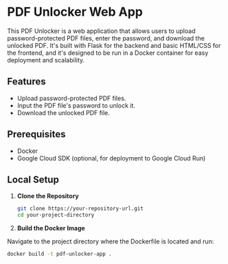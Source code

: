 # PDF Unlocker Web App

This PDF Unlocker is a web application that allows users to upload password-protected PDF files, enter the password, and download the unlocked PDF. It's built with Flask for the backend and basic HTML/CSS for the frontend, and it's designed to be run in a Docker container for easy deployment and scalability.

## Features

- Upload password-protected PDF files.
- Input the PDF file's password to unlock it.
- Download the unlocked PDF file.

## Prerequisites

- Docker
- Google Cloud SDK (optional, for deployment to Google Cloud Run)

## Local Setup

1. **Clone the Repository**

   ```bash
   git clone https://your-repository-url.git
   cd your-project-directory

2. **Build the Docker Image**

Navigate to the project directory where the Dockerfile is located and run:

   ```bash
   docker build -t pdf-unlocker-app .
